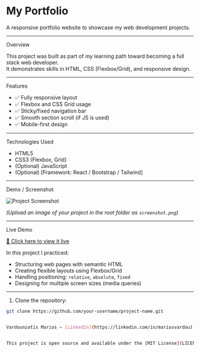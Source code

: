 # My Portfolio

 A responsive portfolio website to showcase my web development projects.

---

 Overview

This project was built as part of my learning path toward becoming a full stack web developer.  
It demonstrates skills in HTML, CSS (Flexbox/Grid), and responsive design.

---

 Features

- ✅ Fully responsive layout
- ✅ Flexbox and CSS Grid usage
- ✅ Sticky/fixed navigation bar
- ✅ Smooth section scroll (if JS is used)
- ✅ Mobile-first design

---

Technologies Used

- HTML5
- CSS3 (Flexbox, Grid)
- (Optional) JavaScript
- (Optional) [Framework: React / Bootstrap / Tailwind]

---

 Demo / Screenshot

![Project Screenshot](./screenshot.png)

*(Upload an image of your project in the root folder as `screenshot.png`)*

---

 Live Demo

[🔗 Click here to view it live](https://yourprojectlink.netlify.app)




In this project I practiced:
- Structuring web pages with semantic HTML
- Creating flexible layouts using Flexbox/Grid
- Handling positioning: `relative`, `absolute`, `fixed`
- Designing for multiple screen sizes (media queries)

---


1. Clone the repository:
```bash
git clone https://github.com/your-username/project-name.git


Vardouniotis Marios – [LinkedIn](https://linkedin.com/in/mariosvardou) | [GitHub](https://github.com/mariosvardou)


This project is open source and available under the [MIT License](LICENSE).
